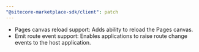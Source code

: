 ```yaml
---
"@sitecore-marketplace-sdk/client": patch
---
```


- Pages canvas reload support: Adds ability to reload the Pages canvas.
- Emit route event support: Enables applications to raise route change events to the host application.